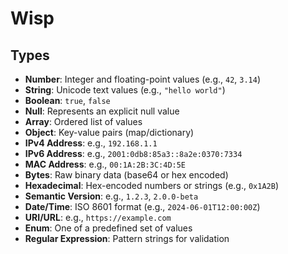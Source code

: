 # Wisp 

## Types
- **Number**: Integer and floating-point values (e.g., `42`, `3.14`)
- **String**: Unicode text values (e.g., `"hello world"`)
- **Boolean**: `true`, `false`
- **Null**: Represents an explicit null value
- **Array**: Ordered list of values
- **Object**: Key-value pairs (map/dictionary)
- **IPv4 Address**: e.g., `192.168.1.1`
- **IPv6 Address**: e.g., `2001:0db8:85a3::8a2e:0370:7334`
- **MAC Address**: e.g., `00:1A:2B:3C:4D:5E`
- **Bytes**: Raw binary data (base64 or hex encoded)
- **Hexadecimal**: Hex-encoded numbers or strings (e.g., `0x1A2B`)
- **Semantic Version**: e.g., `1.2.3`, `2.0.0-beta`
- **Date/Time**: ISO 8601 format (e.g., `2024-06-01T12:00:00Z`)
- **URI/URL**: e.g., `https://example.com`
- **Enum**: One of a predefined set of values
- **Regular Expression**: Pattern strings for validation